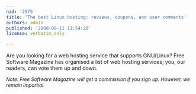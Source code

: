 ```yaml
---
nid: '2975'
title: 'The best Linux hosting: reviews, coupons, and user comments'
authors: admin
published: '2008-08-11 11:54:20'
license: verbatim_only

---
```

<p>Are you looking for a web hosting service that supports GNU/Linux? Free Software Magazine has organised a list of web hosting services; you, our readers, can vote them up and down.</p>
<?php # print www_fsm_com_hosting_services_nodes(); ?> 

<p><i><font size="-1">Note: Free Software Magazine will get a commission if you sign up. However, we remain impartial.</font></i></p>